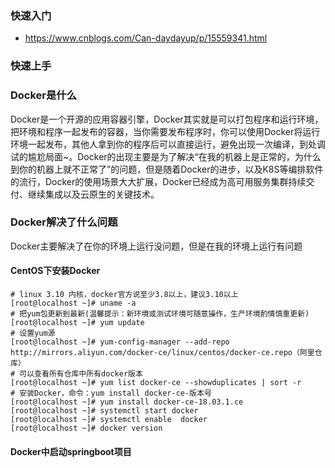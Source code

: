 ### 快速入门
* https://www.cnblogs.com/Can-daydayup/p/15559341.html

### 快速上手

### Docker是什么
Docker是一个开源的应用容器引擎，Docker其实就是可以打包程序和运行环境，把环境和程序一起发布的容器，当你需要发布程序时，你可以使用Docker将运行环境一起发布，其他人拿到你的程序后可以直接运行，避免出现一次编译，到处调试的尴尬局面~。Docker的出现主要是为了解决“在我的机器上是正常的，为什么到你的机器上就不正常了”的问题，但是随着Docker的进步，以及K8S等编排软件的流行，Docker的使用场景大大扩展，Docker已经成为高可用服务集群持续交付、继续集成以及云原生的关键技术。

### Docker解决了什么问题
Docker主要解决了在你的环境上运行没问题，但是在我的环境上运行有问题

#### CentOS下安装Docker
``` shell
# linux 3.10 内核，docker官方说至少3.8以上，建议3.10以上
[root@localhost ~]# uname -a
# 把yum包更新到最新(温馨提示：新环境或测试环境可随意操作，生产环境酌情慎重更新)
[root@localhost ~]# yum update
# 设置yum源
[root@localhost ~]# yum-config-manager --add-repo http://mirrors.aliyun.com/docker-ce/linux/centos/docker-ce.repo（阿里仓库）
# 可以查看所有仓库中所有docker版本
[root@localhost ~]# yum list docker-ce --showduplicates | sort -r
# 安装Docker，命令：yum install docker-ce-版本号
[root@localhost ~]# yum install docker-ce-18.03.1.ce
[root@localhost ~]# systemctl start docker
[root@localhost ~]# systemctl enable  docker
[root@localhost ~]# docker version
```

#### Docker中启动springboot项目